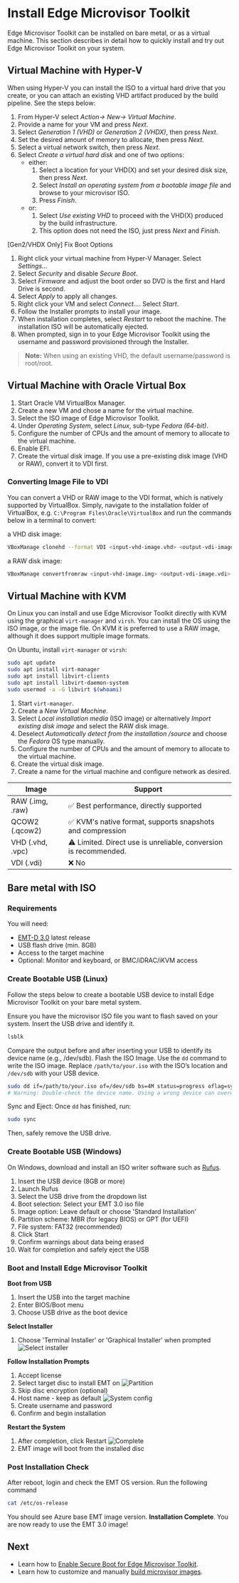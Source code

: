 # Install Edge Microvisor Toolkit

Edge Microvisor Toolkit can be installed on bare metal, or as a virtual machine. This section
describes in detail how to quickly install and try out Edge Microvisor Toolkit on your system.

## Virtual Machine with Hyper-V

When using Hyper-V you can install the ISO to a virtual hard drive that you create, or
you can attach an existing VHD artifact produced by the build pipeline. See the steps below:

1. From Hyper-V select *Action-> New-> Virtual Machine*.
2. Provide a name for your VM and press *Next*.
3. Select *Generation 1 (VHD)* or *Generation 2 (VHDX)*, then press *Next*.
4. Set the desired amount of memory to allocate, then press *Next*.
5. Select a virtual network switch, then press *Next*.
6. Select *Create a virtual hard disk* and one of two options:
   - either:
     1. Select a location for your VHD(X) and set your desired disk size, then press *Next*.
     2. Select *Install an operating system from a bootable image file* and browse to your
      microvisor ISO.
     3. Press *Finish*.
   - or:
     1. Select *Use existing VHD* to proceed with the VHD(X) produced by the build infrastructure.
     2. This option does not need the ISO, just press *Next* and *Finish*.

[Gen2/VHDX Only] Fix Boot Options

1. Right click your virtual machine from Hyper-V Manager. Select *Settings...*
2. Select *Security* and disable *Secure Boot*.
3. Select *Firmware* and adjust the boot order so DVD is the first and Hard Drive is second.
4. Select *Apply* to apply all changes.
5. Right click your VM and select *Connect...*. Select *Start*.
6. Follow the Installer prompts to install your image.
7. When installation completes, select *Restart* to reboot the machine. The installation ISO
   will be automatically ejected.
8. When prompted, sign in to your Edge Microvisor Toolkit using the username and password
   provisioned through the Installer.

> **Note:**
  When using an existing VHD, the default username/password is root/root.

## Virtual Machine with Oracle Virtual Box

1. Start Oracle VM VirtualBox Manager.
2. Create a new VM and chose a name for the virtual machine.
3. Select the ISO image of Edge Microvisor Toolkit.
4. Under *Operating System*, select *Linux*, sub-type *Fedora (64-bit)*.
5. Configure the number of CPUs and the amount of memory to allocate to the virtual machine.
6. Enable EFI.
7. Create the virtual disk image. If you use a pre-existing disk image (VHD or RAW), convert
  it to VDI first.

### Converting Image File to VDI

You can convert a VHD or RAW image to the VDI format, which is natively supported by
VirtualBox. Simply, navigate to the installation folder of VirtualBox, e.g.
`C:\Program Files\Oracle\VirtualBox` and run the commands below in a terminal to convert:

a VHD disk image:

```bash
VBoxManage clonehd --format VDI <input-vhd-image.vhd> <output-vdi-image.vdi>
```

a RAW disk image:

```bash
VBoxManage convertfromraw <input-vhd-image.img> <output-vdi-image.vdi> --format VDI
```

## Virtual Machine with KVM

On Linux you can install and use Edge Microvisor Toolkit directly with KVM using the
graphical `virt-manager` and `virsh`. You can install the OS using the ISO image, or the
image file. On KVM it is preferred to use a RAW image, although it does support multiple
image formats.

On Ubuntu, install `virt-manager` or `virsh`:

```bash
sudo apt update
sudo apt install virt-manager
sudo apt install libvirt-clients
sudo apt install libvirt-daemon-system
sudo usermod -a -G libvirt $(whoami)
```

1. Start `virt-manager`.
2. Create a *New Virtual Machine*.
3. Select *Local installation media* (ISO image) or alternatively *Import existing disk
   image* and select the RAW disk image.
4. Deselect *Automatically detect from the installation /source* and choose the *Fedora* OS
   type manually.
5. Configure the number of CPUs and the amount of memory to allocate to the virtual machine.
6. Create the virtual disk image.
7. Create a name for the virtual machine and configure network as desired.

| Image              | Support                                                              |
| ------------------ | -------------------------------------------------------------------- |
| RAW (.img, .raw)   | ✅ Best performance, directly supported                              |
| QCOW2 (.qcow2)     | ✅ KVM's native format, supports snapshots and compression           |
| VHD (.vhd, .vpc)   | ⚠️ Limited. Direct use is unreliable, conversion is recommended.     |
| VDI (.vdi)         | ❌ No                                                                |

## Bare metal with ISO

### Requirements

You will need:

- [EMT-D 3.0](https://files-rs.edgeorchestration.intel.com/files-edge-orch/microvisor/iso/EdgeMicrovisorToolkit-3.0.iso) latest release
- USB flash drive (min. 8GB)
- Access to the target machine
- Optional: Monitor and keyboard, or BMC/iDRAC/iKVM access

### Create Bootable USB (Linux)

Follow the steps below to create a bootable USB device to install Edge Microvisor Toolkit
on your bare metal system.

Ensure you have the microvisor ISO file you want to flash saved on your system. Insert the
USB drive and identify it.

```bash
lsblk
```

Compare the output before and after inserting your USB to identify its device name
(e.g., /dev/sdb). Flash the ISO Image. Use the `dd` command to write the ISO image.
Replace `/path/to/your.iso` with the ISO’s location and `/dev/sdb` with your USB device.

```bash
sudo dd if=/path/to/your.iso of=/dev/sdb bs=4M status=progress oflag=sync
# Warning: Double-check the device name. Using a wrong device can overwrite data.
```

Sync and Eject: Once `dd` has finished, run:

```bash
sudo sync
```

Then, safely remove the USB drive.

### Create Bootable USB (Windows)

On Windows, download and install an ISO writer software such as [Rufus](https://rufus.ie/en).

1. Insert the USB device (8GB or more)
1. Launch Rufus
1. Select the USB drive from the dropdown list
1. Boot selection: Select your EMT 3.0 iso file
1. Image option: Leave default or choose 'Standard Installation'
1. Partition scheme: MBR (for legacy BIOS) or GPT (for UEFI)
1. File system: FAT32 (recommended)
1. Click Start
1. Confirm warnings about data being erased
1. Wait for completion and safely eject the USB

### Boot and Install Edge Microvisor Toolkit

**Boot from USB**
1. Insert the USB into the target machine
1. Enter BIOS/Boot menu
1. Choose USB drive as the boot device

**Select Installer**
1. Choose 'Terminal Installer' or 'Graphical Installer' when prompted ![Select installer](../assets/01-select-installer.png)

**Follow Installation Prompts**
1. Accept license
1. Select target disc to install EMT on
   ![Partition](../assets/02-partition-config.png)
1. Skip disc encryption (optional)
1. Host name - keep as default
   ![System config](../assets/03-system-config.png)
1. Create username and password
1. Confirm and begin installation

**Restart the System**
1. After completion, click Restart
   ![Complete](../assets/04-install-complete.png)
1. EMT image will boot from the installed disc

### Post Installation Check

After reboot, login and check the EMT OS version. Run the following command

```bash
cat /etc/os-release
```

You should see Azure base EMT image version. **Installation Complete**. You are
now ready to use the EMT 3.0 image!

## Next

- Learn how to [Enable Secure Boot for Edge Microvisor Toolkit](sb-howto.md).
- Learn how to customize and manually [build microvisor images](building-howto.md).
